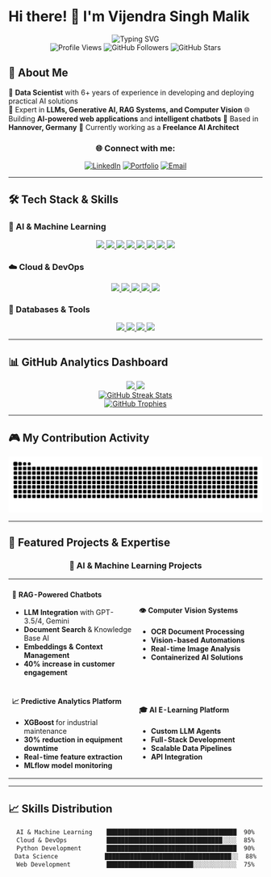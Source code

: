 # Hi there! 👋 I'm Vijendra Singh Malik

<div align="center">
  <img src="https://readme-typing-svg.herokuapp.com?font=Fira+Code&size=22&duration=3000&pause=1000&color=2196F3&center=true&vCenter=true&width=600&lines=Data+Scientist;Full-Stack+Developer;Machine+Learning+Engineer;6%2B+Years+Experience;Always+Learning+New+Things!" alt="Typing SVG" />
</div>

<div align="center">
  <img src="https://komarev.com/ghpvc/?username=Wissenwelt&color=0e75b6&style=flat" alt="Profile Views" />
  <img src="https://img.shields.io/github/followers/Wissenwelt?label=Followers&style=social" alt="GitHub Followers" />
  <img src="https://img.shields.io/github/stars/Wissenwelt?label=Stars&style=social" alt="GitHub Stars" />
</div>

## 🚀 About Me

🎯 **Data Scientist** with 6+ years of experience in developing and deploying practical AI solutions  
🤖 Expert in **LLMs, Generative AI, RAG Systems, and Computer Vision** 🌐 Building **AI-powered web applications** and **intelligent chatbots** 📍 Based in **Hannover, Germany** 💼 Currently working as a **Freelance AI Architect** <div align="center">
  
### 🌐 Connect with me:
[![LinkedIn](https://img.shields.io/badge/LinkedIn-0077B5?style=for-the-badge&logo=linkedin&logoColor=white)](https://linkedin.com/in/vijendramalik)
[![Portfolio](https://img.shields.io/badge/Portfolio-FF5722?style=for-the-badge&logo=todoist&logoColor=white)](https://vijendramalik.com)
[![Email](https://img.shields.io/badge/Gmail-D14836?style=for-the-badge&logo=gmail&logoColor=white)](mailto:vijendra.hannover@gmail.com)

</div>

---

## 🛠️ Tech Stack & Skills

### 🤖 AI & Machine Learning
<div align="center">
  <a href="#ai-ml">
    <img src="https://img.shields.io/badge/Python-3776AB?style=for-the-badge&logo=python&logoColor=white&labelColor=0D1117"/>
  </a>
  <a href="#ai-ml">
    <img src="https://img.shields.io/badge/TensorFlow-FF6F00?style=for-the-badge&logo=tensorflow&logoColor=white&labelColor=0D1117"/>
  </a>
  <a href="#ai-ml">
    <img src="https://img.shields.io/badge/PyTorch-EE4C2C?style=for-the-badge&logo=pytorch&logoColor=white&labelColor=0D1117"/>
  </a>
  <a href="#ai-ml">
    <img src="https://img.shields.io/badge/Scikit_Learn-F7931E?style=for-the-badge&logo=scikit-learn&logoColor=white&labelColor=0D1117"/>
  </a>
  <a href="#ai-ml">
    <img src="https://img.shields.io/badge/OpenAI-412991?style=for-the-badge&logo=openai&logoColor=white&labelColor=0D1117"/>
  </a>
  <a href="#ai-ml">
    <img src="https://img.shields.io/badge/Google_Gemini-4285F4?style=for-the-badge&logo=google-gemini&logoColor=white&labelColor=0D1117"/>
  </a>
  <a href="#ai-ml">
    <img src="https://img.shields.io/badge/LangChain-008638?style=for-the-badge&logo=langchain&logoColor=white&labelColor=0D1117"/>
  </a>
  <a href="#ai-ml">
    <img src="https://img.shields.io/badge/🤗_Hugging_Face-FFD21E?style=for-the-badge&labelColor=0D1117"/>
  </a>
</div>

### ☁️ Cloud & DevOps
<div align="center">
  <a href="#cloud-devops">
    <img src="https://img.shields.io/badge/Docker-2496ED?style=for-the-badge&logo=docker&logoColor=white&labelColor=0D1117"/>
  </a>
  <a href="#cloud-devops">
    <img src="https://img.shields.io/badge/Kubernetes-326CE5?style=for-the-badge&logo=kubernetes&logoColor=white&labelColor=0D1117"/>
  </a>
  <a href="#cloud-devops">
    <img src="https://img.shields.io/badge/AWS-232F3E?style=for-the-badge&logo=amazon-aws&logoColor=white&labelColor=0D1117"/>
  </a>
  <a href="#cloud-devops">
    <img src="https://img.shields.io/badge/Azure-0078D4?style=for-the-badge&logo=microsoft-azure&logoColor=white&labelColor=0D1117"/>
  </a>
  <a href="#cloud-devops">
    <img src="https://img.shields.io/badge/Git-F05032?style=for-the-badge&logo=git&logoColor=white&labelColor=0D1117"/>
  </a>
</div>

### 💾 Databases & Tools
<div align="center">
  <a href="#databases">
    <img src="https://img.shields.io/badge/PostgreSQL-316192?style=for-the-badge&logo=postgresql&logoColor=white&labelColor=0D1117"/>
  </a>
  <a href="#databases">
    <img src="https://img.shields.io/badge/Tableau-E97627?style=for-the-badge&logo=tableau&logoColor=white&labelColor=0D1117"/>
  </a>
  <a href="#databases">
    <img src="https://img.shields.io/badge/R-276DC3?style=for-the-badge&logo=r&logoColor=white&labelColor=0D1117"/>
  </a>
  <a href="#databases">
    <img src="https://img.shields.io/badge/Pandas-150458?style=for-the-badge&logo=pandas&logoColor=white&labelColor=0D1117"/>
  </a>
</div>

---

## 📊 GitHub Analytics Dashboard

<div align="center">

<a href="https://github.com/anuraghazra/github-readme-stats">
  <img height="180em" src="https://github-readme-stats.vercel.app/api?username=Wissenwelt&show_icons=true&count_private=true&theme=tokyonight&hide_border=true&bg_color=0D1117&title_color=58A6FF&icon_color=1F6FEB&text_color=C9D1D9&border_radius=10"/>
</a>
<a href="https://github.com/anuraghazra/github-readme-stats">
  <img height="180em" src="https://github-readme-stats.vercel.app/api/top-langs/?username=Wissenwelt&layout=compact&theme=tokyonight&hide_border=true&bg_color=0D1117&title_color=58A6FF&text_color=C9D1D9&border_radius=10"/>
</a>

</div>

<div align="center">
  <a href="https://git.io/streak-stats">
    <img src="https://streak-stats.demolab.com/?user=Wissenwelt&theme=tokyonight&hide_border=true&background=0D1117&stroke=58A6FF&ring=1F6FEB&fire=FF6B35&currStreakNum=C9D1D9&sideNums=C9D1D9&currStreakLabel=58A6FF&sideLabels=C9D1D9&dates=8B949E&border_radius=10" alt="GitHub Streak Stats" />
  </a>
</div>

<div align="center">
  <a href="https://github.com/ryo-ma/github-profile-trophy">
    <img src="https://github-profile-trophy.vercel.app/?username=Wissenwelt&theme=tokyonight&no-frame=true&no-bg=true&margin-w=4&column=7" alt="GitHub Trophies"/>
  </a>
</div>

---

## 🎮 My Contribution Activity

<picture>
  <source media="(prefers-color-scheme: dark)" srcset="https://raw.githubusercontent.com/Wissenwelt/Wissenwelt/output/github-contribution-grid-snake-dark.svg">
  <source media="(prefers-color-scheme: light)" srcset="https://raw.githubusercontent.com/Wissenwelt/Wissenwelt/output/github-contribution-grid-snake.svg">
  <img alt="github contribution grid snake animation" src="https://raw.githubusercontent.com/Wissenwelt/Wissenwelt/output/github-contribution-grid-snake.svg">
</picture>

---

## 🚀 Featured Projects & Expertise

<div align="center">

### 🤖 AI & Machine Learning Projects

<table>
<tr>
<td width="50%">

#### 🧠 RAG-Powered Chatbots
- **LLM Integration** with GPT-3.5/4, Gemini
- **Document Search** & Knowledge Base AI
- **Embeddings & Context Management**
- **40% increase in customer engagement**

</td>
<td width="50%">

#### 👁️ Computer Vision Systems  
- **OCR Document Processing**
- **Vision-based Automations**
- **Real-time Image Analysis**
- **Containerized AI Solutions**

</td>
</tr>
<tr>
<td width="50%">

#### 📈 Predictive Analytics Platform
- **XGBoost** for industrial maintenance
- **30% reduction in equipment downtime**
- **Real-time feature extraction**
- **MLflow model monitoring**

</td>
<td width="50%">

#### 🎓 AI E-Learning Platform
- **Custom LLM Agents**
- **Full-Stack Development**
- **Scalable Data Pipelines**
- **API Integration**

</td>
</tr>
</table>

</div>

---

## 📈 Skills Distribution

<div align="center">

```text
AI & Machine Learning    ████████████████████████████████████  90%
Cloud & DevOps           ████████████████████████████████░░░░  85%
Python Development       ████████████████████████████████████  90%
Data Science             ███████████████████████████████████░░  88%
Web Development          ████████████████████████░░░░░░░░░░░░  75%
